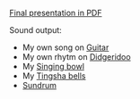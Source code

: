 
[Final presentation in PDF](./Instruments.pdf)

Sound output:

- My own song on [Guitar](./heartflow.mp4)
- My own rhytm on [Didgeridoo](./didgeridoo.mp4)
- My [Singing bowl](./3.mp4)
- My [Tingsha bells](./1.mp4)
- [Sundrum](./sundrum.m4a)
